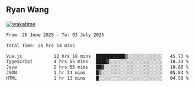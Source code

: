 ## Ryan Wang

[![wakatime](https://wakatime.com/badge/user/6f4ce45f-b03c-4eb3-b701-4b95e0885d94.svg)](https://wakatime.com/@6f4ce45f-b03c-4eb3-b701-4b95e0885d94)

<!--START_SECTION:waka-->

```txt
From: 26 June 2025 - To: 03 July 2025

Total Time: 26 hrs 54 mins

Vue.js            12 hrs 18 mins  ███████████▒░░░░░░░░░░░░░   45.73 %
TypeScript        4 hrs 55 mins   ████▓░░░░░░░░░░░░░░░░░░░░   18.33 %
Java              2 hrs 55 mins   ██▓░░░░░░░░░░░░░░░░░░░░░░   10.88 %
JSON              1 hr 34 mins    █▒░░░░░░░░░░░░░░░░░░░░░░░   05.84 %
HTML              1 hr 13 mins    █░░░░░░░░░░░░░░░░░░░░░░░░   04.58 %
```

<!--END_SECTION:waka-->
